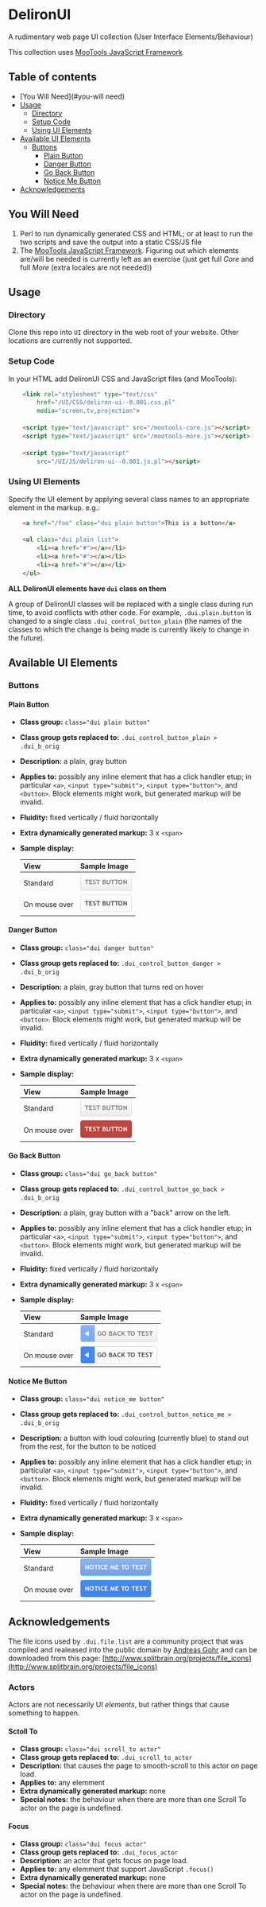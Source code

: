 DelironUI
=========

A rudimentary web page UI collection (User Interface Elements/Behaviour)

This collection uses [MooTools JavaScript Framework](http://mootools.net/)

Table of contents
-----------------

- [You Will Need](#you-will need)
- [Usage](#usage)
    - [Directory](#directory)
    - [Setup Code](#setup-code)
    - [Using UI Elements](#using-ui-elements)
- [Available UI Elements](#available-ui-elements)
    - [Buttons](#buttons)
        - [Plain Button](#plain-button)
        - [Danger Button](#danger-button)
        - [Go Back Button](#go-back-button)
        - [Notice Me Button](#notice-me-button)
- [Acknowledgements](#acknowledgements)

You Will Need
-------------

1. Perl to run dynamically generated CSS and HTML; or at least to run the two scripts and save the output into a static CSS/JS file
2. The [MooTools JavaScript Framework](http://mootools.net/). Figuring out
which elements are/will be needed is currently left as an exercise
(just get full _Core_ and full _More_ (extra locales are not needed))

Usage
-----

### Directory

Clone this repo into ``UI`` directory in the web root of your website.
Other locations are currently not supported.

### Setup Code

In your HTML add DelironUI CSS and JavaScript files (and MooTools):

```html
    <link rel="stylesheet" type="text/css"
        href="/UI/CSS/deliron-ui--0.001.css.pl"
        media="screen,tv,projection">

    <script type="text/javascript" src="/mootools-core.js"></script>
    <script type="text/javascript" src="/mootools-more.js"></script>

    <script type="text/javascript"
        src="/UI/JS/deliron-ui--0.001.js.pl"></script>
```

### Using UI Elements

Specify the UI element by applying several class names to an
appropriate element in the markup. e.g.:

```html
    <a href="/foo" class="dui plain button">This is a button</a>

    <ul class="dui plain list">
        <li><a href="#"></a></li>
        <li><a href="#"></a></li>
        <li><a href="#"></a></li>
    </ul>
```

**ALL DelironUI elements have `dui` class on them**

A group of DelironUI classes will be replaced with a single class during
run time, to avoid conflicts with other code. For example,
`.dui.plain.button` is changed to a single class `.dui_control_button_plain`
(the names of the classes to which the change is being made is
currently likely to change in the future).

Available UI Elements
---------------------

### Buttons

#### Plain Button
- **Class group:** `class="dui plain button"`
- **Class group gets replaced to:** `.dui_control_button_plain > .dui_b_orig`
- **Description:** a plain, gray button
- **Applies to:** possibly any inline element that has a click handler
    etup; in particular `<a>`, `<input type="submit">`, `<input type="button">`, and `<button>`. Block elements might work, but
    generated markup will be invalid.
- **Fluidity:** fixed vertically / fluid horizontally
- **Extra dynamically generated markup:** 3 x `<span>`
- **Sample display:**

    |   View       |  Sample Image     |
    |--------------|-------------------|
    |   Standard   | ![Plain Button](/docs/images/samples/buttons/plain.png)|--------------|-------------------|
    |On mouse over | ![Plain Button, on hover](/docs/images/samples/buttons/plain-hover.png)|

#### Danger Button
- **Class group:** `class="dui danger button"`
- **Class group gets replaced to:** `.dui_control_button_danger > .dui_b_orig`
- **Description:** a plain, gray button that turns red on hover
- **Applies to:** possibly any inline element that has a click handler
    etup; in particular `<a>`, `<input type="submit">`, `<input type="button">`, and `<button>`. Block elements might work, but
    generated markup will be invalid.
- **Fluidity:** fixed vertically / fluid horizontally
- **Extra dynamically generated markup:** 3 x `<span>`
- **Sample display:**

    |   View       |  Sample Image     |
    |--------------|-------------------|
    |   Standard   | ![Danger Button](/docs/images/samples/buttons/danger.png)|--------------|-------------------|
    |On mouse over | ![Danger Button, on hover](/docs/images/samples/buttons/danger-hover.png)|

#### Go Back Button
- **Class group:** `class="dui go_back button"`
- **Class group gets replaced to:** `.dui_control_button_go_back > .dui_b_orig`
- **Description:** a plain, gray button with a "back" arrow on the left.
- **Applies to:** possibly any inline element that has a click handler
    etup; in particular `<a>`, `<input type="submit">`, `<input type="button">`, and `<button>`. Block elements might work, but
    generated markup will be invalid.
- **Fluidity:** fixed vertically / fluid horizontally
- **Extra dynamically generated markup:** 3 x `<span>`
- **Sample display:**

    |   View       |  Sample Image     |
    |--------------|-------------------|
    |   Standard   | ![Go Back Button](/docs/images/samples/buttons/go_back.png)|--------------|-------------------|
    |On mouse over | ![Go Back Button, on hover](/docs/images/samples/buttons/go_back-hover.png)|

#### Notice Me Button
- **Class group:** `class="dui notice_me button"`
- **Class group gets replaced to:** `.dui_control_button_notice_me > .dui_b_orig`
- **Description:** a button with loud colouring (currently blue) to stand out from the rest, for the button to be noticed
- **Applies to:** possibly any inline element that has a click handler
    etup; in particular `<a>`, `<input type="submit">`, `<input type="button">`, and `<button>`. Block elements might work, but
    generated markup will be invalid.
- **Fluidity:** fixed vertically / fluid horizontally
- **Extra dynamically generated markup:** 3 x `<span>`
- **Sample display:**

    |   View       |  Sample Image     |
    |--------------|-------------------|
    |   Standard   | ![Notice Me Button](/docs/images/samples/buttons/notice-me.png)|--------------|-------------------|
    |On mouse over | ![Notice Me Button, on hover](/docs/images/samples/buttons/notice-me-hover.png)|

Acknowledgements
----------------

The file icons used by `.dui.file.list` are a community project that
was compiled and realeased into the public domain by
[Andreas Gohr](http://www.splitbrain.org/personal) and
can be downloaded from this page:
[http://www.splitbrain.org/projects/file_icons](http://www.splitbrain.org/projects/file_icons)

### Actors

Actors are not necessarily UI *elements*, but rather things that cause
something to happen.

#### Sctoll To
- **Class group:** `class="dui scroll_to actor"`
- **Class group gets replaced to:** `.dui_scroll_to_actor`
- **Description:** that causes the page to smooth-scroll to this actor on
    page load.
- **Applies to:** any elemment
- **Extra dynamically generated markup:** none
- **Special notes:** the behaviour when there are more than one Scroll To
   actor on the page is undefined.

#### Focus
- **Class group:** `class="dui focus actor"`
- **Class group gets replaced to:** `.dui_focus_actor`
- **Description:** an actor that gets focus on page load.
- **Applies to:** any elemment that support JavaScript `.focus()`
- **Extra dynamically generated markup:** none
- **Special notes:** the behaviour when there are more than one Scroll To
   actor on the page is undefined.


